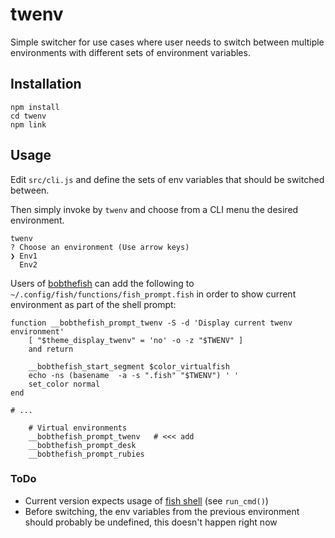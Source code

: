 # twenv

Simple switcher for use cases where user needs to switch between multiple environments with different sets of environment variables.

## Installation

```
npm install
cd twenv
npm link
```

## Usage

Edit `src/cli.js` and define the sets of env variables that should be switched between.

Then simply invoke by `twenv` and choose from a CLI menu the desired environment.

```
twenv
? Choose an environment (Use arrow keys)
❯ Env1
  Env2
```

Users of [bobthefish](https://github.com/oh-my-fish/theme-bobthefish) can add the following to `~/.config/fish/functions/fish_prompt.fish` in order to show current environment as part of the shell prompt:

```
function __bobthefish_prompt_twenv -S -d 'Display current twenv environment'
    [ "$theme_display_twenv" = 'no' -o -z "$TWENV" ]
    and return

    __bobthefish_start_segment $color_virtualfish
    echo -ns (basename  -a -s ".fish" "$TWENV") ' '
    set_color normal
end

# ...

    # Virtual environments
    __bobthefish_prompt_twenv   # <<< add
    __bobthefish_prompt_desk
    __bobthefish_prompt_rubies

```


### ToDo

* Current version expects usage of [fish shell](https://fishshell.com) (see `run_cmd()`)
* Before switching, the env variables from the previous environment should probably be undefined, this doesn't happen right now